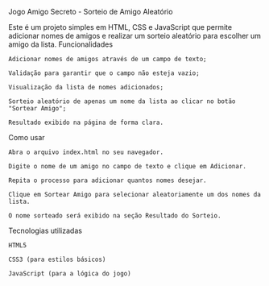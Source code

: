 Jogo Amigo Secreto - Sorteio de Amigo Aleatório

Este é um projeto simples em HTML, CSS e JavaScript que permite adicionar nomes de amigos e realizar um sorteio aleatório para escolher um amigo da lista.
Funcionalidades

    Adicionar nomes de amigos através de um campo de texto;

    Validação para garantir que o campo não esteja vazio;

    Visualização da lista de nomes adicionados;

    Sorteio aleatório de apenas um nome da lista ao clicar no botão "Sortear Amigo";

    Resultado exibido na página de forma clara.

Como usar

    Abra o arquivo index.html no seu navegador.

    Digite o nome de um amigo no campo de texto e clique em Adicionar.

    Repita o processo para adicionar quantos nomes desejar.

    Clique em Sortear Amigo para selecionar aleatoriamente um dos nomes da lista.

    O nome sorteado será exibido na seção Resultado do Sorteio.

Tecnologias utilizadas

    HTML5

    CSS3 (para estilos básicos)

    JavaScript (para a lógica do jogo)
